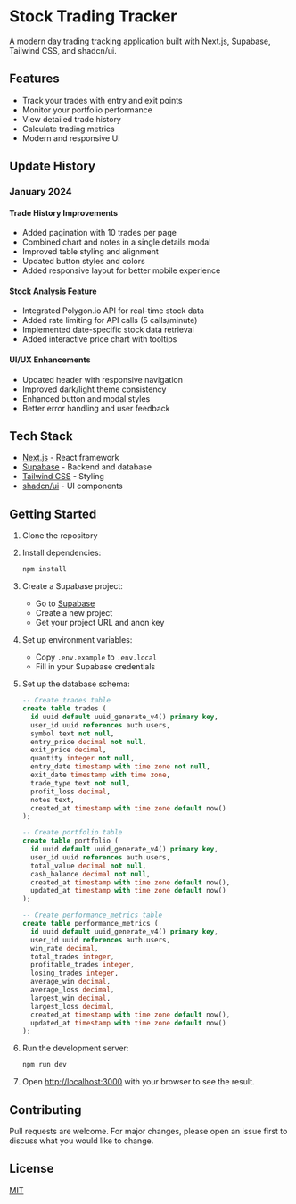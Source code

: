 # Stock Trading Tracker

A modern day trading tracking application built with Next.js, Supabase, Tailwind CSS, and shadcn/ui.

## Features

- Track your trades with entry and exit points
- Monitor your portfolio performance
- View detailed trade history
- Calculate trading metrics
- Modern and responsive UI

## Update History

### January 2024

#### Trade History Improvements
- Added pagination with 10 trades per page
- Combined chart and notes in a single details modal
- Improved table styling and alignment
- Updated button styles and colors
- Added responsive layout for better mobile experience

#### Stock Analysis Feature
- Integrated Polygon.io API for real-time stock data
- Added rate limiting for API calls (5 calls/minute)
- Implemented date-specific stock data retrieval
- Added interactive price chart with tooltips

#### UI/UX Enhancements
- Updated header with responsive navigation
- Improved dark/light theme consistency
- Enhanced button and modal styles
- Better error handling and user feedback

## Tech Stack

- [Next.js](https://nextjs.org/) - React framework
- [Supabase](https://supabase.io/) - Backend and database
- [Tailwind CSS](https://tailwindcss.com/) - Styling
- [shadcn/ui](https://ui.shadcn.com/) - UI components

## Getting Started

1. Clone the repository
2. Install dependencies:
   ```bash
   npm install
   ```

3. Create a Supabase project:
   - Go to [Supabase](https://supabase.com)
   - Create a new project
   - Get your project URL and anon key

4. Set up environment variables:
   - Copy `.env.example` to `.env.local`
   - Fill in your Supabase credentials

5. Set up the database schema:
   ```sql
   -- Create trades table
   create table trades (
     id uuid default uuid_generate_v4() primary key,
     user_id uuid references auth.users,
     symbol text not null,
     entry_price decimal not null,
     exit_price decimal,
     quantity integer not null,
     entry_date timestamp with time zone not null,
     exit_date timestamp with time zone,
     trade_type text not null,
     profit_loss decimal,
     notes text,
     created_at timestamp with time zone default now()
   );

   -- Create portfolio table
   create table portfolio (
     id uuid default uuid_generate_v4() primary key,
     user_id uuid references auth.users,
     total_value decimal not null,
     cash_balance decimal not null,
     created_at timestamp with time zone default now(),
     updated_at timestamp with time zone default now()
   );

   -- Create performance_metrics table
   create table performance_metrics (
     id uuid default uuid_generate_v4() primary key,
     user_id uuid references auth.users,
     win_rate decimal,
     total_trades integer,
     profitable_trades integer,
     losing_trades integer,
     average_win decimal,
     average_loss decimal,
     largest_win decimal,
     largest_loss decimal,
     created_at timestamp with time zone default now(),
     updated_at timestamp with time zone default now()
   );
   ```

6. Run the development server:
   ```bash
   npm run dev
   ```

7. Open [http://localhost:3000](http://localhost:3000) with your browser to see the result.

## Contributing

Pull requests are welcome. For major changes, please open an issue first to discuss what you would like to change.

## License

[MIT](https://choosealicense.com/licenses/mit/)
